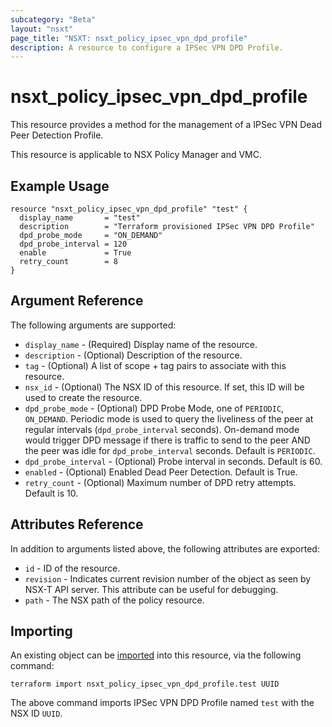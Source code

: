 ```yaml
---
subcategory: "Beta"
layout: "nsxt"
page_title: "NSXT: nsxt_policy_ipsec_vpn_dpd_profile"
description: A resource to configure a IPSec VPN DPD Profile.
---
```


# nsxt_policy_ipsec_vpn_dpd_profile

This resource provides a method for the management of a IPSec VPN Dead Peer Detection Profile.

This resource is applicable to NSX Policy Manager and VMC.

## Example Usage

```hcl
resource "nsxt_policy_ipsec_vpn_dpd_profile" "test" {
  display_name       = "test"
  description        = "Terraform provisioned IPSec VPN DPD Profile"
  dpd_probe_mode     = "ON_DEMAND"
  dpd_probe_interval = 120
  enable             = True
  retry_count        = 8
}
```

## Argument Reference

The following arguments are supported:

* `display_name` - (Required) Display name of the resource.
* `description` - (Optional) Description of the resource.
* `tag` - (Optional) A list of scope + tag pairs to associate with this resource.
* `nsx_id` - (Optional) The NSX ID of this resource. If set, this ID will be used to create the resource.
* `dpd_probe_mode` - (Optional) DPD Probe Mode, one of `PERIODIC`, `ON_DEMAND`. Periodic mode is used to query the liveliness of the peer at regular intervals (`dpd_probe_interval` seconds). On-demand mode would trigger DPD message if there is traffic to send to the peer AND the peer was idle for `dpd_probe_interval` seconds. Default is `PERIODIC`.
* `dpd_probe_interval` - (Optional) Probe interval in seconds. Default is 60.
* `enabled` - (Optional) Enabled Dead Peer Detection. Default is True.
* `retry_count` - (Optional) Maximum number of DPD retry attempts. Default is 10.


## Attributes Reference

In addition to arguments listed above, the following attributes are exported:

* `id` - ID of the resource.
* `revision` - Indicates current revision number of the object as seen by NSX-T API server. This attribute can be useful for debugging.
* `path` - The NSX path of the policy resource.

## Importing

An existing object can be [imported][docs-import] into this resource, via the following command:

[docs-import]: https://www.terraform.io/cli/import

```
terraform import nsxt_policy_ipsec_vpn_dpd_profile.test UUID
```

The above command imports IPSec VPN DPD Profile named `test` with the NSX ID `UUID`.
